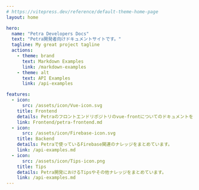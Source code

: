 ```yaml
---
# https://vitepress.dev/reference/default-theme-home-page
layout: home

hero:
  name: "Petra Developers Docs"
  text: "Petra開発者向けドキュメントサイトです。"
  tagline: My great project tagline
  actions:
    - theme: brand
      text: Markdown Examples
      link: /markdown-examples
    - theme: alt
      text: API Examples
      link: /api-examples

features:
  - icon: 
      src: /assets/icon/Vue-icon.svg
    title: Frontend
    details: Petraのフロントエンドリポジトリのvue-frontについてのドキュメントをまとめています。
    link: Frontend/petra-frontend.md
  - icon: 
      src: /assets/icon/Firebase-icon.svg
    title: Backend
    details: Petraで使っているFirebase関連のナレッジをまとめています。
    link: /api-examples.md
  - icon: 
      src: /assets/icon/Tips-icon.png
    title: Tips
    details: Petra開発におけるTipsやその他ナレッジをまとめています。
    link: /api-examples.md
---
```


